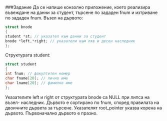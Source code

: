 ###Задание
Да се напише конзолно приложение, което реализира въвеждане на данни за
студент, търсене по зададен fnum и изтриване по зададен fnum.
Възел на дървото:
```cpp
struct bnode
{
student *st; // указател към данни за студент
bnode *left,*right; // указатели към ляв и десен наследник
};
```
Структурата student:
```cpp
struct student
{
int fnum; // факултетен номер
char fname[20]; // лично име
char lname[20]; // фамилно име
};
```
Указателите left и right от структурата bnode са NULL при липса на възел-
наследник.
Дървото е сортирано по fnum, според правилата на двоичните дървета за
търсене.
Указателят root_pointer указва корена на дървото.
Първоначално дървото е празно.
